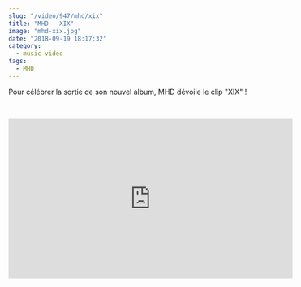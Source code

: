```yaml
--- 
slug: "/video/947/mhd/xix"
title: "MHD - XIX"
image: "mhd-xix.jpg"
date: "2018-09-19 18:17:32"
category:
  - music video
tags:
  - MHD
---
```

<p>Pour célébrer la sortie de son nouvel album, MHD dévoile le clip "XIX" !</p><br/><p><iframe width="560" height="315" src="https://www.youtube.com/embed/Zwfk8Oza4i0" frameborder="0" allow="autoplay; encrypted-media" allowfullscreen></iframe></p>